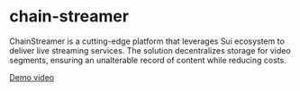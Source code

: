 # chain-streamer
ChainStreamer is a cutting-edge platform that leverages Sui ecosystem to deliver live streaming services. The solution decentralizes storage for video segments, ensuring an unalterable record of content while reducing costs.

[Demo video](https://www.youtube.com/watch?v=1My4fBVEo7Q)
